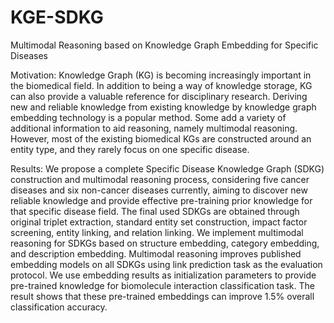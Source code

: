 # KGE-SDKG
Multimodal Reasoning based on Knowledge Graph Embedding for Specific Diseases

Motivation: Knowledge Graph (KG) is becoming increasingly important in the biomedical field. In addition to being a way of knowledge storage, KG can also provide a valuable reference for disciplinary research. Deriving new and reliable knowledge from existing knowledge by knowledge graph embedding technology is a popular method. Some add a variety of additional information to aid reasoning, namely multimodal reasoning. However, most of the existing biomedical KGs are constructed around an entity type, and they rarely focus on one specific disease.

Results: We propose a complete Specific Disease Knowledge Graph (SDKG) construction and multimodal reasoning process, considering five cancer diseases and six non-cancer diseases currently, aiming to discover new reliable knowledge and provide effective pre-training prior knowledge for that specific disease field. The final used SDKGs are obtained through original triplet extraction, standard entity set construction, impact factor screening, entity linking, and relation linking. We implement multimodal reasoning for SDKGs based on structure embedding, category embedding, and description embedding. Multimodal reasoning improves published embedding models on all SDKGs using link prediction task as the evaluation protocol. We use embedding results as initialization parameters to provide pre-trained knowledge for biomolecule interaction classification task. The result shows that these pre-trained embeddings can improve 1.5% overall classification accuracy. 
